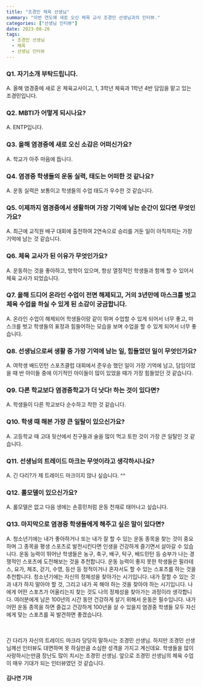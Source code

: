 ```yaml
---
title: "조경민 체육 선생님"
summary: "이번 연도에 새로 오신 체육 교사 조경민 선생님과의 인터뷰."
categories: ["선생님 인터뷰"]
date: 2023-08-26
tags:
  - 조경민 선생님
  - 체육
  - 선생님 인터뷰
---
```


### Q1. 자기소개 부탁드립니다.

A. 올해 염경중에 새로 온 체육교사이고, 1, 3학년 체육과 1학년 4반 담임을 맡고 있는 조경민입니다.

### Q2. MBTI가 어떻게 되시나요?

A. ENTP입니다.

### Q3. 올해 염경중에 새로 오신 소감은 어떠신가요?

A. 학교가 아주 마음에 듭니다.

### Q4. 염경중 학생들의 운동 실력, 태도는 어떠한 것 같나요?

A. 운동 실력은 보통이고 학생들의 수업 태도가 우수한 것 같습니다.

### Q5. 이제까지 염경중에서 생활하며 가장 기억에 남는 순간이 있다면 무엇인가요?

A. 최근에 교직원 배구 대회에 출전하여 2연속으로 승리를 거둔 일이 아직까지는 가장 기억에 남는 것 같습니다.

### Q6. 체육 교사가 된 이유가 무엇인가요?
A. 운동하는 것을 좋아하고, 방학이 있으며, 항상 열정적인 학생들과 함께 할 수 있어서 체육 교사가 되었습니다.

### Q7. 올해 드디어 온라인 수업이 전면 해제되고, 거의 3년만에 마스크를 벗고 체육 수업을 하실 수 있게 된 소감이 궁금합니다.
A. 온라인 수업이 해제되어 학생들이랑 같이 뛰며 수업할 수 있게 되어서 너무 좋고, 마스크를 벗고 학생들의 표정과 힘들어하는 모습을 보며 수업을 할 수 있게 되어서 너무 좋습니다.

### Q8. 선생님으로써 생활 중 가장 기억에 남는 일, 힘들었던 일이 무엇인가요?
A. 여학생 배드민턴 스포츠클럽 대회에서 준우승 했던 일이 가장 기억에 남고, 담임이었을 때 반 아이들 중에 이기적인 아이들이 많이 있었을 때가 가장 힘들었던 것 같습니다.

### Q9. 다른 학교보다 염경중학교가 더 낫다! 하는 것이 있다면?
A. 학생들이 다른 학교보다 순수하고 착한 것 같습니다.

### Q10. 학생 때 해본 가장 큰 일탈이 있으신가요?
A. 고등학교 때 고대 뒷산에서 친구들과 술을 많이 먹고 토한 것이 가장 큰 일탈인 것 같습니다.

### Q11. 선생님의 트레이드 마크는 무엇이라고 생각하시나요?
A. 긴 다리?가 제 트레이드 마크이지 않나 싶습니다. ^^

### Q12. 롤모델이 있으신가요?
A. 롤모델은 없고 다음 생에는 손흥민처럼 운동 천재로 태어나고 싶습니다.

### Q13. 마지막으로 염경중 학생들에게 해주고 싶은 말이 있다면?
A. 청소년기에는 내가 좋아하거나 또는 내가 잘 할 수 있는 운동 종목을 찾는 것이 중요하며 그 종목을 평생 스포츠로 발전시킨다면 인생을 건강하게 즐기면서 살아갈 수 있습니다. 운동 능력이 뛰어난 학생들은 농구, 축구, 배구, 탁구, 배드민턴 등 승부가 나는 경쟁적인 스포츠에 도전해보는 것을 추천합니다. 운동 능력이 좋지 못한 학생들은 필라테스, 요가, 체조, 걷기, 수영, 등산 등 정적이거나 혼자서도 할 수 있는 스포츠를 하는 것을 추천합니다. 청소년기에는 자신의 정체성을 찾아가는 시기입니다. 내가 잘할 수 있는 것과 내가 하지 말아야 할 것, 그리고 내가 꼭 해야 하는 것을 찾아야 하는 시기입니다. 나에게 어떤 스포츠가 어울리는지 찾는 것도 나의 정체성을 찾아가는 과정이라 생각합니다. 여러분에게 남은 100년의 시간 동안 건강하게 살기 위해서 운동은 필수입니다. 내가 어떤 운동 종목을 하면 즐겁고 건강하게 100년을 살 수 있을지 염경중 학생들 모두 자신에게 맞는 스포츠를 꼭 발견하면 좋겠습니다.

ㅤ

긴 다리가 자신의 트레이드 마크라 당당히 말하시는 조경민 선생님. 하지만 조경민 선생님께선 인터뷰도 대면하며 못 하실만큼 소심한 성격을 가지고 계신데요. 학생들을 많이 사랑하시는만큼 장난도 많이 치시는 조경민 선생님. 앞으로 조경민 선생님의 체육 수업이 매우 기대가 되는 인터뷰였던 것 같습니다.

#### 김나연 기자
